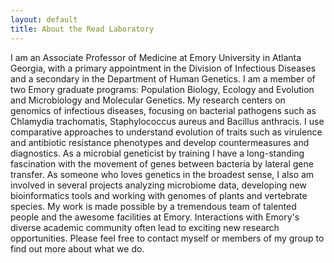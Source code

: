 ```yaml
---
layout: default
title: About the Read Laboratory 
---
```


I am an Associate Professor of Medicine at Emory University in Atlanta Georgia, with a primary appointment in the Division of Infectious Diseases and a secondary in the Department of Human Genetics.  I am a member of two Emory graduate programs: Population Biology, Ecology and Evolution and Microbiology and Molecular Genetics.
My research centers on genomics of infectious diseases, focusing on bacterial pathogens such as Chlamydia trachomatis, Staphylococcus aureus and Bacillus anthracis.  I use comparative approaches to understand evolution of traits such as virulence and antibiotic resistance phenotypes and develop countermeasures and diagnostics.  As a microbial geneticist by training I have a long-standing fascination with the movement of genes between bacteria by lateral gene transfer.  As someone who loves genetics in the broadest sense, I also am involved in several projects analyzing microbiome data, developing new bioinformatics tools and working with genomes of plants and vertebrate species.
My work is made possible by a tremendous team of talented people and the awesome facilities at Emory.  Interactions with Emory's diverse academic community often lead to exciting new research opportunities.  Please feel free to contact myself or members of my group to find out more about what we do.
